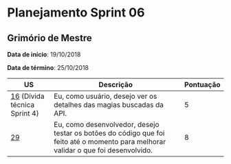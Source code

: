 # Planejamento Sprint 06

## Grimório de Mestre
**Data de início**: 19/10/2018

**Data de término**: 25/10/2018

| US | Descrição | Pontuação |
| --- | --- | --- |
| [16](https://github.com/MPS-FGA/Grimorio-do-Mestre/issues/16) (Dívida técnica Sprint 4) | Eu, como usuário, desejo ver os detalhes das magias buscadas da API. | 5 |
| [29](https://github.com/MPS-FGA/Grimorio-do-Mestre/issues/29) | Eu, como desenvolvedor, desejo testar os botões do código que foi feito até o momento para melhorar validar o que foi desenvolvido. | 8 |